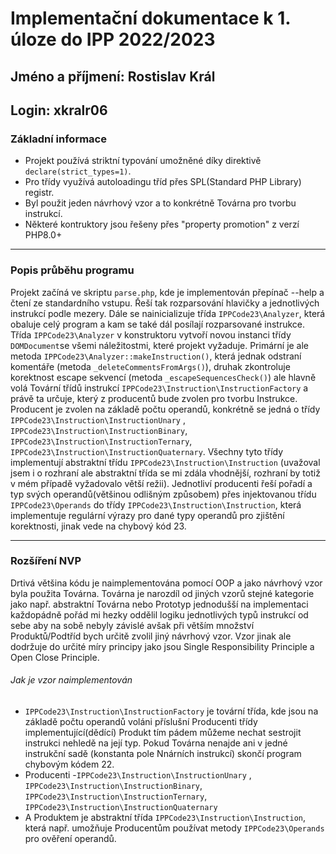 # Implementační dokumentace k 1. úloze do IPP 2022/2023 #
## Jméno a příjmení: Rostislav Král
## Login: xkralr06 ##

### Základní informace ###
- Projekt používá striktní typování umožněné díky direktivě `declare(strict_types=1)`.
- Pro třídy využívá autoloadingu tříd přes SPL(Standard PHP Library) registr.
- Byl použit jeden návrhový vzor a to konkrétně Továrna pro tvorbu instrukcí.
- Některé kontruktory jsou řešeny přes "property promotion" z verzí PHP8.0+
***
### Popis průběhu programu ###

Projekt začíná ve skriptu `parse.php`, kde je implementován přepínač --help a čtení ze standardního vstupu.
Řeší tak rozparsování hlavičky a jednotlivých instrukcí podle mezery. Dále se nainicializuje třída `IPPCode23\Analyzer`, která obaluje celý program
a kam se také dál posílají rozparsované instrukce. Třída `IPPCode23\Analyzer` v konstruktoru vytvoří novou instanci třídy
`DOMDocument`se všemi náležitostmi, které projekt vyžaduje. Primární je ale metoda `IPPCode23\Analyzer::makeInstruction()`,
která jednak odstraní komentáře (metoda `_deleteCommentsFromArgs()`), druhak zkontroluje korektnost escape sekvencí
(metoda `_escapeSequencesCheck()`) ale hlavně
volá Tovární třídů instrukcí `IPPCode23\Instruction\InstructionFactory` a právě ta určuje, který z producentů
bude zvolen pro tvorbu Instrukce. Producent je zvolen na základě počtu operandů, konkrétně se jedná o třídy `IPPCode23\Instruction\InstructionUnary`
, `IPPCode23\Instruction\InstructionBinary`, `IPPCode23\Instruction\InstructionTernary`, `IPPCode23\Instruction\InstructionQuaternary`.
Všechny tyto třídy implementují abstraktní třídu `IPPCode23\Instruction\Instruction`
(uvažoval jsem i o rozhraní ale abstraktní třída se mi zdála vhodnější, rozhraní by totiž v mém případě vyžadovalo větší režii).
Jednotliví producenti řeší pořadí a typ svých operandů(většinou odlišným způsobem) přes injektovanou třídu `IPPCode23\Operands` 
do třídy `IPPCode23\Instruction\Instruction`, která implementuje regulární výrazy pro dané typy operandů
pro zjištění korektnosti, jinak vede na chybový kód 23.
***
### Rozšíření NVP ###
Drtivá většina kódu je naimplementována pomocí OOP a jako návrhový vzor byla použita Továrna.
Továrna je narozdíl od jiných vzorů stejné kategorie jako např. abstraktní Továrna nebo Prototyp
jednodušší na implementaci každopádně pořád mi hezky oddělil logiku jednotlivých typů instrukcí od sebe
aby na sobě nebyly závislé avšak při větším množství Produktů/Podtříd bych určitě zvolil jiný návrhový vzor.
Vzor jinak ale dodržuje do určité míry principy jako jsou Single Responsibility Principle a Open Close Principle.

###### Jak je vzor naimplementován ######

- `IPPCode23\Instruction\InstructionFactory` je tovární třída, kde jsou na základě počtu operandů voláni příslušní
Producenti třídy implementující(dědící) Produkt tím pádem můžeme nechat sestrojit instrukci nehledě na její typ.
Pokud Továrna nenajde ani v jedné instrukční sadě (konstanta pole Nnárních instrukcí) skončí program chybovým kódem 22.
- Producenti -`IPPCode23\Instruction\InstructionUnary`  , `IPPCode23\Instruction\InstructionBinary`,
`IPPCode23\Instruction\InstructionTernary`, `IPPCode23\Instruction\InstructionQuaternary`
- A Produktem je abstraktní třída `IPPCode23\Instruction\Instruction`, která např. umožňuje Producentům používat
metody `IPPCode23\Operands` pro ověření operandů.
